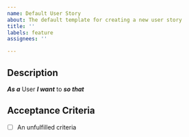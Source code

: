 ```yaml
---
name: Default User Story
about: The default template for creating a new user story
title: ''
labels: feature
assignees: ''

---
```


## Description
_**As a**_  User 
_**I want**_  to 
_**so that**_ 

## Acceptance Criteria
- [ ] An unfulfilled criteria
